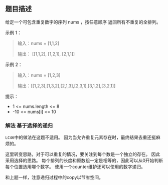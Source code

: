 ## 题目描述
给定一个可包含重复数字的序列 nums ，按任意顺序 返回所有不重复的全排列。

示例 1：
>输入：nums = [1,1,2]
>
>输出：
>[[1,1,2],
> [1,2,1],
> [2,1,1]]

示例 2：
>输入：nums = [1,2,3]
>
>输出：[[1,2,3],[1,3,2],[2,1,3],[2,3,1],[3,1,2],[3,2,1]]
 

提示：
- 1 <= nums.length <= 8
- -10 <= nums[i] <= 10

### 解法 基于选择的递归
`LC46`中的做法在这题不适用。
因为当允许重复元素存在时，最终结果去重还挺麻烦的。

这里转变思路，对于可以重复的情况，要关注到每个数是一个独立的存在。
因此采用选择的思路。
每个排列的长度和原数组一定是相等的，因此可以从0开始判断每个位置选用哪个数字。
使用一个counter维护还可以使用的数字递归。

和上题一样，注意递归过程中的copy以节省空间。